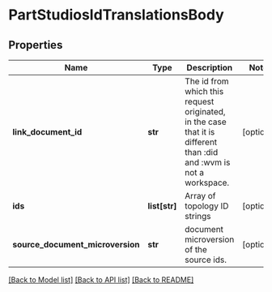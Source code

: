 # PartStudiosIdTranslationsBody

## Properties
Name | Type | Description | Notes
------------ | ------------- | ------------- | -------------
**link_document_id** | **str** | The id from which this request originated, in the case that it is           different than :did and :wvm is not a workspace. | [optional] 
**ids** | **list[str]** | Array of topology ID strings | [optional] 
**source_document_microversion** | **str** | document microversion of the source ids. | [optional] 

[[Back to Model list]](../README.md#documentation-for-models) [[Back to API list]](../README.md#documentation-for-api-endpoints) [[Back to README]](../README.md)



